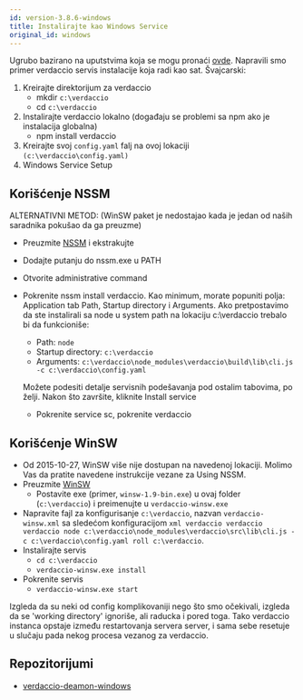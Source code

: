 ```yaml
---
id: version-3.8.6-windows
title: Instalirajte kao Windows Service
original_id: windows
---
```

Ugrubo bazirano na uputstvima koja se mogu pronaći [ovde](http://asysadmin.tumblr.com/post/32941224574/running-nginx-on-windows-as-a-service). Napravili smo primer verdaccio servis instalacije koja radi kao sat. Švajcarski:

1. Kreirajte direktorijum za verdaccio 
    * mkdir `c:\verdaccio`
    * cd `c:\verdaccio`
2. Instalirajte verdaccio lokalno (događaju se problemi sa npm ako je instalacija globalna) 
    * npm install verdaccio
3. Kreirajte svoj `config.yaml` falj na ovoj lokaciji `(c:\verdaccio\config.yaml)`
4. Windows Service Setup

## Korišćenje NSSM

ALTERNATIVNI METOD: (WinSW paket je nedostajao kada je jedan od naših saradnika pokušao da ga preuzme)

* Preuzmite [NSSM](https://www.nssm.cc/download/) i ekstrakujte

* Dodajte putanju do nssm.exe u PATH

* Otvorite administrative command

* Pokrenite nssm install verdaccio. Kao minimum, morate popuniti polja: Application tab Path, Startup directory i Arguments. Ako pretpostavimo da ste instalirali sa node u system path na lokaciju c:\verdaccio trebalo bi da funkcioniše:
    
    * Path: `node`
    * Startup directory: `c:\verdaccio`
    * Arguments: `c:\verdaccio\node_modules\verdaccio\build\lib\cli.js -c c:\verdaccio\config.yaml`
    
    Možete podesiti detalje servisnih podešavanja pod ostalim tabovima, po želji. Nakon što završite, kliknite Install service
    
    * Pokrenite service sc, pokrenite verdaccio

## Korišćenje WinSW

* Od 2015-10-27, WinSW više nije dostupan na navedenoj lokaciji. Molimo Vas da pratite navedene instrukcije vezane za Using NSSM.
* Preuzmite [WinSW](http://repo.jenkins-ci.org/releases/com/sun/winsw/winsw/) 
    * Postavite exe (primer, `winsw-1.9-bin.exe`) u ovaj folder (`c:\verdaccio`) i preimenujte u `verdaccio-winsw.exe`
* Napravite fajl za konfigurisanje `c:\verdaccio`, nazvan `verdaccio-winsw.xml` sa sledećom konfiguracijom `xml verdaccio verdaccio verdaccio node c:\verdaccio\node_modules\verdaccio\src\lib\cli.js -c c:\verdaccio\config.yaml roll c:\verdaccio`.
* Instalirajte servis 
    * `cd c:\verdaccio`
    * `verdaccio-winsw.exe install`
* Pokrenite servis 
    * `verdaccio-winsw.exe start`

Izgleda da su neki od config komplikovaniji nego što smo očekivali, izgleda da se 'working directory' ignoriše, ali raducka i pored toga. Tako verdaccio instanca opstaje između restartovanja servera server, i sama sebe resetuje u slučaju pada nekog procesa vezanog za verdaccio.

## Repozitorijumi

* [verdaccio-deamon-windows](https://github.com/davidenke/verdaccio-deamon-windows)